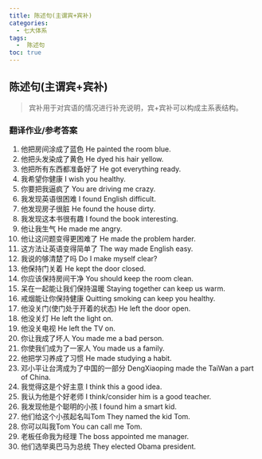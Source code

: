 ```yaml
---
title: 陈述句(主谓宾+宾补)
categories:
  - 七大体系
tags:
  -  陈述句
toc: true 
---
```


## 陈述句(主谓宾+宾补)

> 宾补用于对宾语的情况进行补充说明，宾+宾补可以构成主系表结构。

### 翻译作业/参考答案

1. 他把房间涂成了蓝色 He painted the room blue.
2. 他把头发染成了黄色 He dyed his hair yellow.
3. 他把所有东西都准备好了 He got	everything ready. 
4. 我希望你健康 I wish you healthy.
5. 你要把我逼疯了 You are driving	me crazy.
6. 我发现英语很困难 I found English difficult.
7. 他发现房子很脏 He found the house dirty.
8. 我发现这本书很有趣 I found the book interesting.
9.  他让我生气  He made me angry.
10. 他让这问题变得更困难了 He made the problem harder.
11. 这方法让英语变得简单了 The way made English easy.
12. 我说的够清楚了吗  Do I make myself clear?
13. 他保持门关着 He kept the door closed.
14. 你应该保持房间干净 You should keep the room clean.
15. 呆在一起能让我们保持温暖  Staying together can keep us warm.
16. 戒烟能让你保持健康  Quitting smoking can keep you healthy.
17. 他没关门(使门处于开着的状态) He left the door open.
18. 他没关灯 He left the light on.
19. 他没关电视 He left the TV on.
20. 你让我成了坏人 You made me a bad person.
21. 你使我们成为了一家人 You made us a family.
22. 他把学习养成了习惯 He made studying a habit.
23. 邓小平让台湾成为了中国的一部分 DengXiaoping made  the TaiWan a part of China.
24. 我觉得这是个好主意 I think this a good idea.
25. 我认为他是个好老师  I think/consider him is a good teacher.
26. 我发现他是个聪明的小孩 I found him  a smart kid.
27. 他们给这个小孩起名叫Tom They named the kid Tom.
28. 你可以叫我Tom You can call me Tom.
29. 老板任命我为经理 The  boss	appointed	me	manager.
30. 他们选举奥巴马为总统 They	elected	Obama	president.


